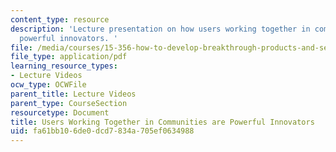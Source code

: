 ```yaml
---
content_type: resource
description: 'Lecture presentation on how users working together in communities are
  powerful innovators. '
file: /media/courses/15-356-how-to-develop-breakthrough-products-and-services-spring-2012/fa61bb106de0dcd7834a705ef0634988_MIT15_356S12_lec03.pdf
file_type: application/pdf
learning_resource_types:
- Lecture Videos
ocw_type: OCWFile
parent_title: Lecture Videos
parent_type: CourseSection
resourcetype: Document
title: Users Working Together in Communities are Powerful Innovators
uid: fa61bb10-6de0-dcd7-834a-705ef0634988
---
```

